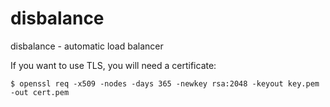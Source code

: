 # disbalance
disbalance - automatic load balancer

If you want to use TLS, you will need a certificate:

    $ openssl req -x509 -nodes -days 365 -newkey rsa:2048 -keyout key.pem -out cert.pem
